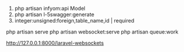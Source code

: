 

1)  php artisan infyom:api Model
2)  php artisan l-5swagger:generate
3)  integer:unsigned:foreign,table_name,id | required


php artisan serve
php artisan websocket:serve
php artisan queue:work


http://127.0.0.1:8000/laravel-websockets
